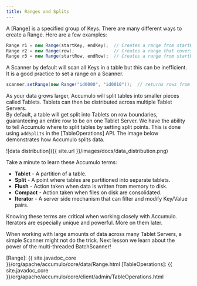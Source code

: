 ```yaml
---
title: Ranges and Splits
---
```


A [Range] is a specified group of Keys. There are many different ways to create a Range.  Here are a few examples:

```java
Range r1 = new Range(startKey, endKey);  // Creates a range from startKey inclusive to endKey inclusive.
Range r2 = new Range(row);               // Creates a range that covers an entire row.
Range r3 = new Range(startRow, endRow);  // Creates a range from startRow inclusive to endRow inclusive.
```

A Scanner by default will scan all Keys in a table but this can be inefficient. It is a good practice to set a range on a Scanner.

```java
scanner.setRange(new Range("id0000", "id0010"));  // returns rows from id0000 to id0010
```

As your data grows larger, Accumulo will split tables into smaller pieces called Tablets.  Tablets can then be distributed across multiple Tablet Servers.  
By default, a table will get split into Tablets on row boundaries, guaranteeing an entire row to be on one Tablet Server.  We have the ability to 
tell Accumulo where to split tables by setting split points. This is done using `addSplits` in the [TableOperations] API.  The image below 
demonstrates how Accumulo splits data.  

![data distribution]({{ site.url }}/images/docs/data_distribution.png)

Take a minute to learn these Accumulo terms:
* **Tablet** - A partition of a table.
* **Split** - A point where tables are partitioned into separate tablets.
* **Flush** - Action taken when data is written from memory to disk.
* **Compact** - Action taken when files on disk are consolidated.
* **Iterator** - A server side mechanism that can filter and modify Key/Value pairs.

Knowing these terms are critical when working closely with Accumulo.  Iterators are especially unique and powerful.  More on them later.

When working with large amounts of data across many Tablet Servers, a simple Scanner might not do the trick. Next lesson we learn about the power of 
the multi-threaded BatchScanner!  

[Range]: {{ site.javadoc_core }}/org/apache/accumulo/core/data/Range.html
[TableOperations]: {{ site.javadoc_core }}/org/apache/accumulo/core/client/admin/TableOperations.html
